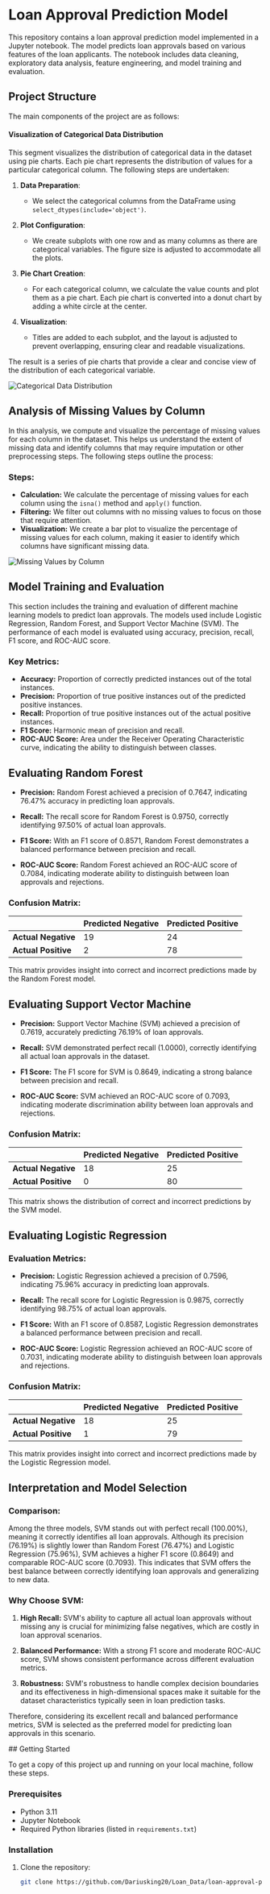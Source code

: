 # Loan Approval Prediction Model

This repository contains a loan approval prediction model implemented in a Jupyter notebook. The model predicts loan approvals based on various features of the loan applicants. The notebook includes data cleaning, exploratory data analysis, feature engineering, and model training and evaluation.

## Project Structure

The main components of the project are as follows:

<div class="alert alert-block alert-info">
<h4>Visualization of Categorical Data Distribution</h4>

This segment visualizes the distribution of categorical data in the dataset using pie charts. Each pie chart represents the distribution of values for a particular categorical column. The following steps are undertaken:

1. **Data Preparation**:
   - We select the categorical columns from the DataFrame using `select_dtypes(include='object')`.

2. **Plot Configuration**:
   - We create subplots with one row and as many columns as there are categorical variables. The figure size is adjusted to accommodate all the plots.

3. **Pie Chart Creation**:
   - For each categorical column, we calculate the value counts and plot them as a pie chart. Each pie chart is converted into a donut chart by adding a white circle at the center.

4. **Visualization**:
   - Titles are added to each subplot, and the layout is adjusted to prevent overlapping, ensuring clear and readable visualizations.

The result is a series of pie charts that provide a clear and concise view of the distribution of each categorical variable.

![Categorical Data Distribution](Loan_Data/categorical_data_distribution.png)
</div>

<div class="alert alert-block alert-info">
<h2>Analysis of Missing Values by Column</h2>

<p>In this analysis, we compute and visualize the percentage of missing values for each column in the dataset. This helps us understand the extent of missing data and identify columns that may require imputation or other preprocessing steps. The following steps outline the process:</p>

<h3>Steps:</h3>
<ul>
  <li><strong>Calculation:</strong> We calculate the percentage of missing values for each column using the <code>isna()</code> method and <code>apply()</code> function.</li>
  <li><strong>Filtering:</strong> We filter out columns with no missing values to focus on those that require attention.</li>
  <li><strong>Visualization:</strong> We create a bar plot to visualize the percentage of missing values for each column, making it easier to identify which columns have significant missing data.</li>
</ul>

![Missing Values by Column](Loan_Data/missing_values_by_columns.png)
</div>

<div class="alert alert-block alert-info">
<h2>Model Training and Evaluation</h2>

This section includes the training and evaluation of different machine learning models to predict loan approvals. The models used include Logistic Regression, Random Forest, and Support Vector Machine (SVM). The performance of each model is evaluated using accuracy, precision, recall, F1 score, and ROC-AUC score.

<h3>Key Metrics:</h3>
<ul>
  <li><strong>Accuracy:</strong> Proportion of correctly predicted instances out of the total instances.</li>
  <li><strong>Precision:</strong> Proportion of true positive instances out of the predicted positive instances.</li>
  <li><strong>Recall:</strong> Proportion of true positive instances out of the actual positive instances.</li>
  <li><strong>F1 Score:</strong> Harmonic mean of precision and recall.</li>
  <li><strong>ROC-AUC Score:</strong> Area under the Receiver Operating Characteristic curve, indicating the ability to distinguish between classes.</li>
</ul>

</div>
<div class="alert alert-block alert-info">

## Evaluating Random Forest

- **Precision:** Random Forest achieved a precision of 0.7647, indicating 76.47% accuracy in predicting loan approvals.

- **Recall:** The recall score for Random Forest is 0.9750, correctly identifying 97.50% of actual loan approvals.

- **F1 Score:** With an F1 score of 0.8571, Random Forest demonstrates a balanced performance between precision and recall.

- **ROC-AUC Score:** Random Forest achieved an ROC-AUC score of 0.7084, indicating moderate ability to distinguish between loan approvals and rejections.

### Confusion Matrix:

|          | Predicted Negative | Predicted Positive |
|----------|--------------------|--------------------|
| **Actual Negative** | 19                 | 24                 |
| **Actual Positive** | 2                  | 78                 |

This matrix provides insight into correct and incorrect predictions made by the Random Forest model.

## Evaluating Support Vector Machine

- **Precision:** Support Vector Machine (SVM) achieved a precision of 0.7619, accurately predicting 76.19% of loan approvals.

- **Recall:** SVM demonstrated perfect recall (1.0000), correctly identifying all actual loan approvals in the dataset.

- **F1 Score:** The F1 score for SVM is 0.8649, indicating a strong balance between precision and recall.

- **ROC-AUC Score:** SVM achieved an ROC-AUC score of 0.7093, indicating moderate discrimination ability between loan approvals and rejections.

### Confusion Matrix:

|          | Predicted Negative | Predicted Positive |
|----------|--------------------|--------------------|
| **Actual Negative** | 18                 | 25                 |
| **Actual Positive** | 0                  | 80                 |

This matrix shows the distribution of correct and incorrect predictions by the SVM model.

## Evaluating Logistic Regression

### Evaluation Metrics:

- **Precision:** Logistic Regression achieved a precision of 0.7596, indicating 75.96% accuracy in predicting loan approvals.

- **Recall:** The recall score for Logistic Regression is 0.9875, correctly identifying 98.75% of actual loan approvals.

- **F1 Score:** With an F1 score of 0.8587, Logistic Regression demonstrates a balanced performance between precision and recall.

- **ROC-AUC Score:** Logistic Regression achieved an ROC-AUC score of 0.7031, indicating moderate ability to distinguish between loan approvals and rejections.

### Confusion Matrix:

|          | Predicted Negative | Predicted Positive |
|----------|--------------------|--------------------|
| **Actual Negative** | 18                 | 25                 |
| **Actual Positive** | 1                  | 79                 |

This matrix provides insight into correct and incorrect predictions made by the Logistic Regression model.

## Interpretation and Model Selection

### Comparison:

Among the three models, SVM stands out with perfect recall (100.00%), meaning it correctly identifies all loan approvals. Although its precision (76.19%) is slightly lower than Random Forest (76.47%) and Logistic Regression (75.96%), SVM achieves a higher F1 score (0.8649) and comparable ROC-AUC score (0.7093). This indicates that SVM offers the best balance between correctly identifying loan approvals and generalizing to new data.

### Why Choose SVM:

1. **High Recall:** SVM's ability to capture all actual loan approvals without missing any is crucial for minimizing false negatives, which are costly in loan approval scenarios.

2. **Balanced Performance:** With a strong F1 score and moderate ROC-AUC score, SVM shows consistent performance across different evaluation metrics.

3. **Robustness:** SVM's robustness to handle complex decision boundaries and its effectiveness in high-dimensional spaces make it suitable for the dataset characteristics typically seen in loan prediction tasks.

Therefore, considering its excellent recall and balanced performance metrics, SVM is selected as the preferred model for predicting loan approvals in this scenario.

</div>## Getting Started

To get a copy of this project up and running on your local machine, follow these steps.

### Prerequisites

- Python 3.11
- Jupyter Notebook
- Required Python libraries (listed in `requirements.txt`)

### Installation

1. Clone the repository:
   ```bash
   git clone https://github.com/Dariusking20/Loan_Data/loan-approval-prediction.git
